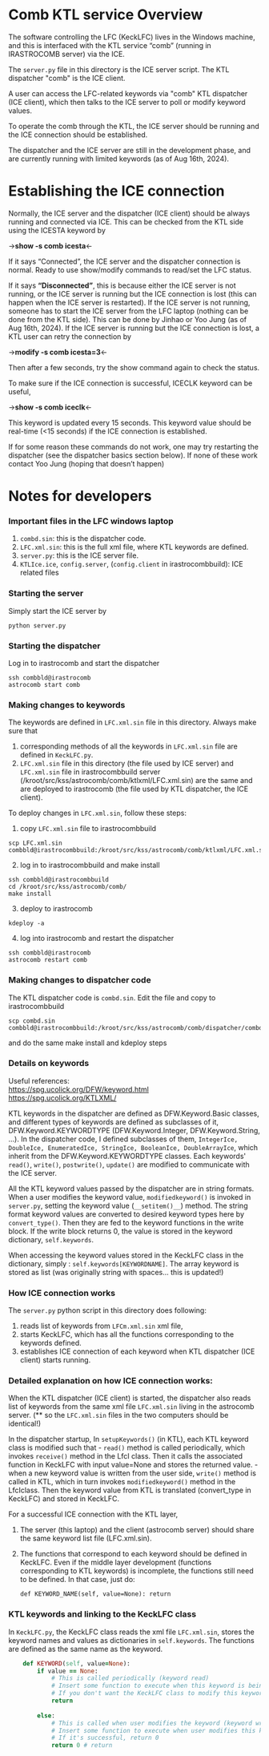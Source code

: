 # Comb KTL service Overview

The software controlling the LFC (KeckLFC) lives in the Windows machine, and this is interfaced with the KTL service “comb” (running in IRASTROCOMB server) via the ICE. 

The `server.py` file in this directory is the ICE server script. 
The KTL dispatcher "comb" is the ICE client.

A user can access the LFC-related keywords via "comb" KTL dispatcher (ICE client),
which then talks to the ICE server to poll or modify keyword values.

To operate the comb through the KTL, the ICE server should be running and the ICE connection should be established. 

The dispatcher and the ICE server are still in the development phase, and are currently running with limited keywords (as of Aug 16th, 2024). 

# Establishing the ICE connection

Normally, the ICE server and the dispatcher (ICE client) should be always running and connected via ICE. This can be checked from the KTL side using the ICESTA keyword by

->**show -s comb icesta**<-

If it says “Connected”, the ICE server and the dispatcher connection is normal. Ready to use show/modify commands to read/set the LFC status.

If it says **“Disconnected”**, this is because either the ICE server is not running, or the ICE server is running but the ICE connection is lost (this can happen when the ICE server is restarted). If the ICE server is not running, someone has to start the ICE server from the LFC laptop (nothing can be done from the KTL side). This can be done by Jinhao or Yoo Jung (as of Aug 16th, 2024). If the ICE server is running but the ICE connection is lost, a KTL user can retry the connection by

->**modify -s comb icesta=3**<-

Then after a few seconds, try the show command again to check the status. 

To make sure if the ICE connection is successful, ICECLK keyword can be useful,

->**show -s comb iceclk**<-

This keyword is updated every 15 seconds. This keyword value should be real-time (<15 seconds) if the ICE connection is established.

If for some reason these commands do not work, one may try restarting the dispatcher (see the dispatcher basics section below). If none of these work contact Yoo Jung (hoping that doesn’t happen)

# Notes for developers

### Important files in the LFC windows laptop

1. `combd.sin`: this is the dispatcher code.
2. `LFC.xml.sin`: this is the full xml file, where KTL keywords are defined. 
3. `server.py`: this is the ICE server file.
4. `KTLIce.ice`, `config.server`, (`config.client` in irastrocombbuild): ICE related files


### Starting the server
Simply start the ICE server by
``` 
python server.py
```

### Starting the dispatcher
Log in to irastrocomb and start the dispatcher
``` 
ssh combbld@irastrocomb
astrocomb start comb
```

### Making changes to keywords 

The keywords are defined in `LFC.xml.sin` file in this directory.
Always make sure that 
1. corresponding methods of all the keywords in `LFC.xml.sin` file are defined in `KeckLFC.py`.
2. `LFC.xml.sin` file in this directory (the file used by ICE server) and `LFC.xml.sin` file in irastrocombbuild server (/kroot/src/kss/astrocomb/comb/ktlxml/LFC.xml.sin) are the same and are deployed to irastrocomb (the file used by KTL dispatcher, the ICE client).

To deploy changes in `LFC.xml.sin`, follow these steps:
1. copy `LFC.xml.sin` file to irastrocombbuild
``` 
scp LFC.xml.sin combbld@irastrocombbuild:/kroot/src/kss/astrocomb/comb/ktlxml/LFC.xml.sin
```
2. log in to irastrocombbuild and make install
``` 
ssh combbld@irastrocombbuild
cd /kroot/src/kss/astrocomb/comb/
make install
```
3. deploy to irastrocomb
``` 
kdeploy -a
```
4. log into irastrocomb and restart the dispatcher
``` 
ssh combbld@irastrocomb
astrocomb restart comb
```


### Making changes to dispatcher code

The KTL dispatcher code is `combd.sin`.
Edit the file and copy to irastrocombbuild
``` 
scp combd.sin combbld@irastrocombbuild:/kroot/src/kss/astrocomb/comb/dispatcher/combd.sin`
```
and do the same make install and kdeploy steps


### Details on keywords

Useful references:  
https://spg.ucolick.org/DFW/keyword.html  
https://spg.ucolick.org/KTLXML/  

KTL keywords in the dispatcher are defined as DFW.Keyword.Basic classes, and different types of keywords are defined as subclasses of it, DFW.Keyword.KEYWORDTYPE (DFW.Keyword.Integer, DFW.Keyword.String, ...). In the dispatcher code, I defined subclasses of them, `IntegerIce, DoubleIce, EnumeratedIce, StringIce, BooleanIce, DoubleArrayIce`, which inherit from the DFW.Keyword.KEYWORDTYPE classes. Each keywords' `read()`, `write()`, `postwrite()`, `update()` are modified to communicate with the ICE server. 

All the KTL keyword values passed by the dispatcher are in string formats. When a user modifies the keyword value, `modifiedkeyword()` is invoked in `server.py`, setting the keyword value (`__setitem()__`) method. The string format keyword values are converted to desired keyword types here by `convert_type()`. Then they are fed to the keyword functions in the write block. If the write block returns 0, the value is stored in the keyword dictionary, `self.keywords`.

When accessing the keyword values stored in the KeckLFC class in the dictionary, simply : `self.keywords[KEYWORDNAME]`. The array keyword is stored as list (was originally string with spaces... this is updated!)


### How ICE connection works

The `server.py` python script in this directory does following:

1. reads list of keywords from `LFCm.xml.sin` xml file,
2. starts KeckLFC, which has all the functions corresponding to the keywords defined.
3. establishes ICE connection of each keyword when KTL dispatcher (ICE client) starts running.
   

### Detailed explanation on how ICE connection works:

When the KTL dispatcher (ICE client) is started, the dispatcher also reads list of keywords from the same xml file `LFC.xml.sin` living in the astrocomb server.
(** so the `LFC.xml.sin` files in the two computers should be identical!)

In the dispatcher startup, 
In `setupKeywords()` (in KTL), each KTL keyword class is modified such that
    - `read()` method is called periodically, which invokes `receive()` method in the LfcI class. Then it calls the associated function in KeckLFC with input value=None and stores the returned value.
    - when a new keyword value is written from the user side, `write()` method is called in KTL, which in turn invokes `modifiedkeyword()` method in the LfcIclass. Then the keyword value from KTL is translated (convert_type in KeckLFC) and stored in KeckLFC.


For a successful ICE connection with the KTL layer,
1. The server (this laptop) and the client (astrocomb server) should share the same keyword list file (LFC.xml.sin).
2. The functions that correspond to each keyword should be defined in KeckLFC. Even if the middle layer development (functions corresponding to KTL keywords) is incomplete, the functions still need to be defined. In that case, just do:
    
     `def KEYWORD_NAME(self, value=None): return`



### KTL keywords and linking to the KeckLFC class

In `KeckLFC.py`, the KeckLFC class reads the xml file `LFC.xml.sin`, stores the keyword names and values as dictionaries in `self.keywords`.
The functions are defined as the same name as the keyword.

``` ruby
    def KEYWORD(self, value=None):
        if value == None: 
            # This is called periodically (keyword read)
            # Insert some function to execute when this keyword is being read and return the value
            # If you don't want the KeckLFC class to modify this keyword (such as ICESTA, the keyword showing the status of the ICE connection), no need to return a value               
            return 
        
        else:
            # This is called when user modifies the keyword (keyword write)
            # Insert some function to execute when user modifies this keyword
            # If it's successful, return 0
            return 0 # return 
```
